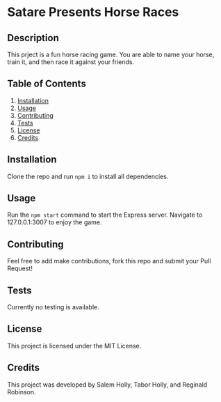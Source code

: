 # Satare Presents Horse Races

## Description

This prject is a fun horse racing game. You are able to name your horse, train it, and then race it against your friends.

## Table of Contents

1. [Installation](#installation)
2. [Usage](#usage)
3. [Contributing](#contributing)
4. [Tests](#tests)
5. [License](#license)
6. [Credits](#credits)

## Installation

Clone the repo and run `npm i` to install all dependencies.

## Usage

Run the `npm start` command to start the Express server. Navigate to 127.0.0.1:3007 to enjoy the game.

## Contributing

Feel free to add make contributions, fork this repo and submit your Pull Request!

## Tests

Currently no testing is available. 

## License

This project is licensed under the MIT License.

## Credits

This project was developed by Salem Holly, Tabor Holly, and Reginald Robinson.
